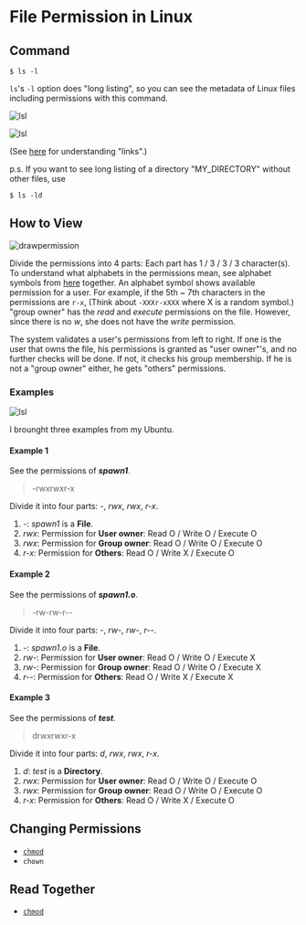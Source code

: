 # File Permission in Linux
## Command
    $ ls -l

`ls`'s `-l` option does "long listing", so you can see the metadata of Linux files including permissions with this command.

![lsl](https://github.com/reruo321/OS-Self-Study/assets/48712088/2f6ff73d-61a5-4d54-af5c-d3094ea7a209)

![lsl](https://github.com/reruo321/OS-Self-Study/assets/48712088/4bd5a41f-65e4-4669-bde7-583505793a52)

(See [here](https://github.com/reruo321/OS-Self-Study/tree/main/_Appendix/File%20System/Link/Linux) for understanding "links".)

p.s. If you want to see long listing of a directory "MY_DIRECTORY" without other files, use

    $ ls -ld

## How to View
![drawpermission](https://github.com/reruo321/OS-Self-Study/assets/48712088/8863ddef-5a3d-4b26-9262-e47e9432508b)

Divide the permissions into 4 parts: Each part has 1 / 3 / 3 / 3 character(s). To understand what alphabets in the permissions mean, see alphabet symbols from [here](https://github.com/reruo321/OS-Self-Study/tree/main/_Appendix/Linux/Commands/C/chmod#2-symbolic-mode) together. An alphabet symbol shows available permission for a user. For example, if the 5th ~ 7th characters in the permissions are `r-x`, (Think about `-XXXr-xXXX` where X is a random symbol.) "group owner" has the *read* and *execute* permissions on the file. However, since there is no *w*, she does not have the *write* permission.

The system validates a user's permissions from left to right. If one is the user that owns the file, his permissions is granted as "user owner"'s, and no further checks will be done. If not, it checks his group membership. If he is not a "group owner" either, he gets "others" permissions.

### Examples
![lsl](https://github.com/reruo321/OS-Self-Study/assets/48712088/2f6ff73d-61a5-4d54-af5c-d3094ea7a209)

I brounght three examples from my Ubuntu.

#### Example 1
See the permissions of ***spawn1***.

> -rwxrwxr-x

Divide it into four parts: *-*, *rwx*, *rwx*, *r-x*.
1. *-*: *spawn1* is a **File**.
2. *rwx*: Permission for **User owner**: Read O / Write O / Execute O
3. *rwx*: Permission for **Group owner**: Read O / Write O / Execute O
4. *r-x*: Permission for **Others**: Read O / Write X / Execute O

#### Example 2
See the permissions of ***spawn1.o***.

> -rw-rw-r--

Divide it into four parts: *-*, *rw-*, *rw-*, *r--*.
1. *-*: *spawn1.o* is a **File**.
2. *rw-*: Permission for **User owner**: Read O / Write O / Execute X
3. *rw-*: Permission for **Group owner**: Read O / Write O / Execute X
4. *r--*: Permission for **Others**: Read O / Write X / Execute X

#### Example 3
See the permissions of ***test***.

> drwxrwxr-x

Divide it into four parts: *d*, *rwx*, *rwx*, *r-x*.
1. *d*: *test* is a **Directory**.
2. *rwx*: Permission for **User owner**: Read O / Write O / Execute O
3. *rwx*: Permission for **Group owner**: Read O / Write O / Execute O
4. *r-x*: Permission for **Others**: Read O / Write X / Execute O

## Changing Permissions
* [`chmod`](https://github.com/reruo321/OS-Self-Study/tree/main/_Appendix/Linux/Commands/C/chmod)
* `chown`

## Read Together
* [`chmod`](https://github.com/reruo321/OS-Self-Study/tree/main/_Appendix/Linux/Commands/C/chmod)
